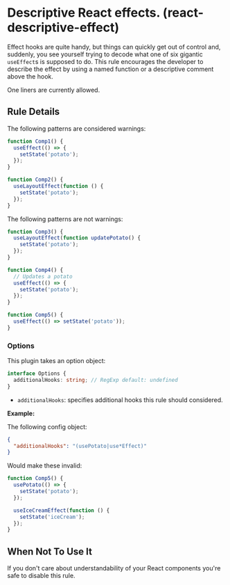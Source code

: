 # Descriptive React effects. (react-descriptive-effect)

Effect hooks are quite handy, but things can quickly get out of control and, suddenly, you see yourself trying to decode what one of six gigantic `useEffect`s is supposed to do. This rule encourages the developer to describe the effect by using a named function or a descriptive comment above the hook.

One liners are currently allowed.

## Rule Details

The following patterns are considered warnings:

```js
function Comp1() {
  useEffect(() => {
    setState('potato');
  });
}

function Comp2() {
  useLayoutEffect(function () {
    setState('potato');
  });
}
```

The following patterns are not warnings:

```js
function Comp3() {
  useLayoutEffect(function updatePotato() {
    setState('potato');
  });
}

function Comp4() {
  // Updates a potato
  useEffect(() => {
    setState('potato');
  });
}

function Comp5() {
  useEffect(() => setState('potato'));
}
```

### Options

This plugin takes an option object:

```ts
interface Options {
  additionalHooks: string; // RegExp default: undefined
}
```

- `additionalHooks`: specifies additional hooks this rule should considered.

**Example:**

The following config object:

```json
{
  "additionalHooks": "(usePotato|use*Effect)"
}
```

Would make these invalid:

```js
function Comp5() {
  usePotato(() => {
    setState('potato');
  });

  useIceCreamEffect(function () {
    setState('iceCream');
  });
}
```

## When Not To Use It

If you don't care about understandability of your React components you're safe to disable this rule.
